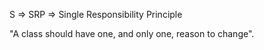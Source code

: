 S => SRP => Single Responsibility Principle

"A class should have one, and only one, reason to change".
